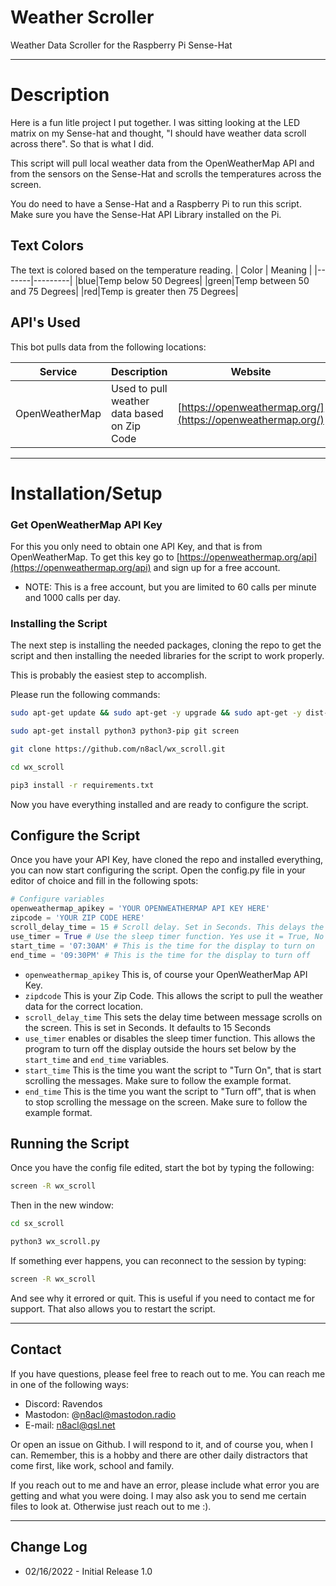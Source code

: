 # Weather Scroller
Weather Data Scroller for the Raspberry Pi Sense-Hat

---
# Description

Here is a fun litle project I put together. I was sitting looking at the LED matrix on my Sense-hat and thought, "I should have weather data scroll across there". So that is what I did. 

This script will pull local weather data from the OpenWeatherMap API and from the sensors on the Sense-Hat and scrolls the temperatures across the screen.

You do need to have a Sense-Hat and a Raspberry Pi to run this script. Make sure you have the Sense-Hat API Library installed on the Pi.

## Text Colors

The text is colored based on the temperature reading.
| Color | Meaning |
|-------|---------|
|blue|Temp below 50 Degrees|
|green|Temp between 50 and 75 Degrees|
|red|Temp is greater then 75 Degrees|


## API's Used

This bot pulls data from the following locations:

| Service | Description | Website |
|---------|---------|---------|
|OpenWeatherMap|Used to pull weather data based on Zip Code|[https://openweathermap.org/](https://openweathermap.org/)|

---

# Installation/Setup

### Get OpenWeatherMap API Key
For this you only need to obtain one API Key, and that is from OpenWeatherMap. To get this key go to [https://openweathermap.org/api](https://openweathermap.org/api) and sign up for a free account.
  - NOTE: This is a free account, but you are limited to 60 calls per minute and 1000 calls per day. 

### Installing the Script

The next step is installing the needed packages, cloning the repo to get the script and then installing the needed libraries for the script to work properly.

This is probably the easiest step to accomplish.

Please run the following commands:

```bash
sudo apt-get update && sudo apt-get -y upgrade && sudo apt-get -y dist-upgrade

sudo apt-get install python3 python3-pip git screen

git clone https://github.com/n8acl/wx_scroll.git

cd wx_scroll

pip3 install -r requirements.txt
```

Now you have everything installed and are ready to configure the script.

## Configure the Script
Once you have your API Key, have cloned the repo and installed everything, you can now start configuring the script. Open the config.py file in your editor of choice and fill in the following spots:

```python
# Configure variables
openweathermap_apikey = 'YOUR OPENWEATHERMAP API KEY HERE'
zipcode = 'YOUR ZIP CODE HERE'
scroll_delay_time = 15 # Scroll delay. Set in Seconds. This delays the amount of time between scrolls. 
use_timer = True # Use the sleep timer function. Yes use it = True, No Don't = False
start_time = '07:30AM' # This is the time for the display to turn on
end_time = '09:30PM' # This is the time for the display to turn off
```

* ```openweathermap_apikey``` This is, of course your OpenWeatherMap API Key.
* ```zipdcode``` This is your Zip Code. This allows the script to pull the weather data for the correct location.
* ```scroll_delay_time``` This sets the delay time between message scrolls on the screen. This is set in Seconds. It defaults to 15 Seconds
* ```use_timer``` enables or disables the sleep timer function. This allows the program to turn off the display outside the hours set below by the ```start_time``` and ```end_time``` variables.
* ```start_time``` This is the time you want the script to "Turn On", that is start scrolling the messages. Make sure to follow the example format.
* ```end_time``` This is the time you want the script to "Turn off", that is when to stop scrolling the message on the screen. Make sure to follow the example format.

## Running the Script

Once you have the config file edited, start the bot by typing the following:

```bash
screen -R wx_scroll
```

Then in the new window:
```bash
cd sx_scroll

python3 wx_scroll.py
```

If something ever happens, you can reconnect to the session by typing:

```bash
screen -R wx_scroll
```

And see why it errored or quit. This is useful if you need to contact me for support. That also allows you to restart the script.

---

## Contact
If you have questions, please feel free to reach out to me. You can reach me in one of the following ways:

- Discord: Ravendos
- Mastodon: @n8acl@mastodon.radio
- E-mail: n8acl@qsl.net

Or open an issue on Github. I will respond to it, and of course you, when I can. Remember, this is a hobby and there are other daily distractors that come first, like work, school and family.

If you reach out to me and have an error, please include what error you are getting and what you were doing. I may also ask you to send me certain files to look at. Otherwise just reach out to me :).

---

## Change Log
* 02/16/2022 - Initial Release 1.0